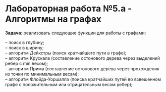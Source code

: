 # Лабораторная работа №5.а - Алгоритмы на графах

**Задача**: реализовать следующие функции для работы с графами:

  – поиск в глубину;\
  – поиск в ширину;\
  – алгоритм Дейкстры (поиск кратчайшего пути в графе);\
  – алгоритм Крускала (составление остонового дерева через выделений ребер с min весом);\
  – алгоритм Прима (составление остонового дерева через прохождения из точки по минимальным весам);\
  – алгоритм Флойда-Уоршалла (поиска кратчайших путей во взвешенном графе с положительным или отрицательным весом ребер);
